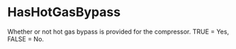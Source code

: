 HasHotGasBypass
===============

Whether or not hot gas bypass is provided for the compressor. TRUE = Yes, FALSE = No.
